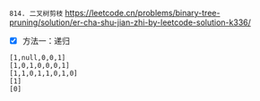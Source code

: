 
`814. 二叉树剪枝` https://leetcode.cn/problems/binary-tree-pruning/solution/er-cha-shu-jian-zhi-by-leetcode-solution-k336/
- [x] 方法一：递归

```
[1,null,0,0,1]
[1,0,1,0,0,0,1]
[1,1,0,1,1,0,1,0]
[1]
[0]
```
